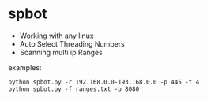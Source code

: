 # spbot

- Working with any linux
- Auto Select Threading Numbers
- Scanning multi ip Ranges 


examples:

	python spbot.py -r 192.168.0.0-193.168.0.0 -p 445 -t 4
	python spbot.py -f ranges.txt -p 8080

